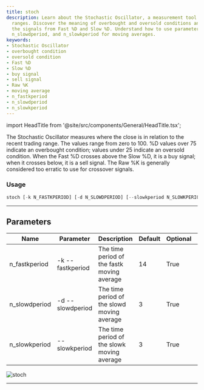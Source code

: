 ```yaml
---
title: stoch
description: Learn about the Stochastic Oscillator, a measurement tool in trading
  ranges. Discover the meaning of overbought and oversold conditions and how to interpret
  the signals from Fast %D and Slow %D. Understand how to use parameters like n_fastkperiod,
  n_slowdperiod, and n_slowkperiod for moving averages.
keywords:
- Stochastic Oscillator
- overbought condition
- oversold condition
- Fast %D
- Slow %D
- buy signal
- sell signal
- Raw %K
- moving average
- n_fastkperiod
- n_slowdperiod
- n_slowkperiod
---
```


import HeadTitle from '@site/src/components/General/HeadTitle.tsx';

<HeadTitle title="crypto /ta/stoch - Reference | OpenBB Terminal Docs" />

The Stochastic Oscillator measures where the close is in relation to the recent trading range. The values range from zero to 100. %D values over 75 indicate an overbought condition; values under 25 indicate an oversold condition. When the Fast %D crosses above the Slow %D, it is a buy signal; when it crosses below, it is a sell signal. The Raw %K is generally considered too erratic to use for crossover signals.

### Usage

```python wordwrap
stoch [-k N_FASTKPERIOD] [-d N_SLOWDPERIOD] [--slowkperiod N_SLOWKPERIOD]
```

---

## Parameters

| Name | Parameter | Description | Default | Optional | Choices |
| ---- | --------- | ----------- | ------- | -------- | ------- |
| n_fastkperiod | -k  --fastkperiod | The time period of the fastk moving average | 14 | True | range(1, 100) |
| n_slowdperiod | -d  --slowdperiod | The time period of the slowd moving average | 3 | True | range(1, 100) |
| n_slowkperiod | --slowkperiod | The time period of the slowk moving average | 3 | True | range(1, 100) |

![stoch](https://user-images.githubusercontent.com/46355364/154311913-d58e58bb-d116-44dd-ae4b-44e59c25f22a.png)

---
